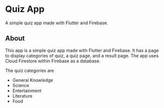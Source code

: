 # Quiz App

A simple quiz app made with Flutter and Firebase.

## About

This app is a simple quiz app made with Flutter and Firebase. It has a page to display categories of quiz, a quiz page, and a result page. The app uses Cloud Firestore within Firebase as a database.

The quiz categories are
* General Knowledge
* Science
* Entertainment
* Literature
* Food